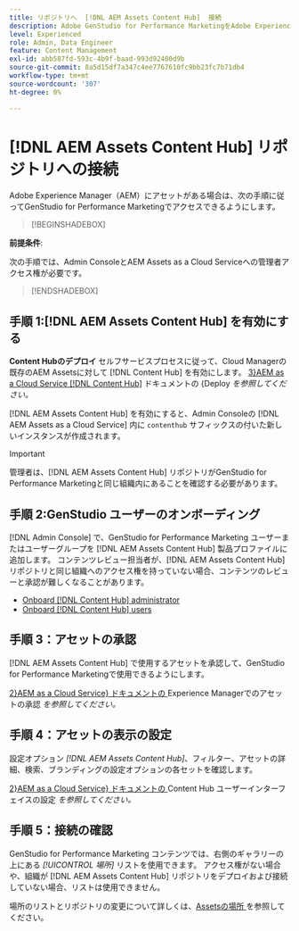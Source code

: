```yaml
---
title: リポジトリへ  [!DNL AEM Assets Content Hub]  接続
description: Adobe GenStudio for Performance MarketingをAdobe Experience Manager（AEM）  [!DNL Content Hub]  リポジトリに接続し、既存の承認済みコンテンツを活用する方法について説明します。
level: Experienced
role: Admin, Data Engineer
feature: Content Management
exl-id: abb587fd-593c-4b9f-baad-993d92400d9b
source-git-commit: 8a5d15df7a347c4ee7767610fc9bb23fc7b71db4
workflow-type: tm+mt
source-wordcount: '307'
ht-degree: 0%

---
```


# [!DNL AEM Assets Content Hub] リポジトリへの接続

Adobe Experience Manager（AEM）にアセットがある場合は、次の手順に従ってGenStudio for Performance Marketingでアクセスできるようにします。

>[!BEGINSHADEBOX]

**前提条件**:

次の手順では、Admin ConsoleとAEM Assets as a Cloud Serviceへの管理者アクセス権が必要です。

>[!ENDSHADEBOX]

## 手順 1:[!DNL AEM Assets Content Hub] を有効にする

**Content Hubのデプロイ** セルフサービスプロセスに従って、Cloud Managerの既存のAEM Assetsに対して [!DNL Content Hub] を有効にします。 [3}AEM as a Cloud Service [!DNL Content Hub]](https://experienceleague.adobe.com/ja/docs/experience-manager-cloud-service/content/assets/content-hub/deploy-content-hub) ドキュメントの {Deploy _を参照してください。_

[!DNL AEM Assets Content Hub] を有効にすると、Admin Consoleの [!DNL AEM Assets as a Cloud Service] 内に `contenthub` サフィックスの付いた新しいインスタンスが作成されます。

>[!IMPORTANT]
>
>管理者は、[!DNL AEM Assets Content Hub] リポジトリがGenStudio for Performance Marketingと同じ組織内にあることを確認する必要があります。

## 手順 2:GenStudio ユーザーのオンボーディング

[!DNL Admin Console] で、GenStudio for Performance Marketing ユーザーまたはユーザーグループを [!DNL AEM Assets Content Hub] 製品プロファイルに追加します。 コンテンツレビュー担当者が、[!DNL AEM Assets Content Hub] リポジトリと同じ組織へのアクセス権を持っていない場合、コンテンツのレビューと承認が難しくなることがあります。

- [Onboard [!DNL Content Hub] administrator](https://experienceleague.adobe.com/en/docs/experience-manager-cloud-service/content/assets/content-hub/deploy-content-hub#onboard-content-hub-administrator)
- [Onboard [!DNL Content Hub] users](https://experienceleague.adobe.com/en/docs/experience-manager-cloud-service/content/assets/content-hub/deploy-content-hub#onboard-content-hub-users)

## 手順 3：アセットの承認

[!DNL AEM Assets Content Hub] で使用するアセットを承認して、GenStudio for Performance Marketingで使用できるようにします。

[2}AEM as a Cloud Service} ドキュメントの ](https://experienceleague.adobe.com/en/docs/experience-manager-cloud-service/content/assets/dynamicmedia/dynamic-media-open-apis/approve-assets)Experience Managerでのアセットの承認 _を参照してください。_

## 手順 4：アセットの表示の設定

設定オプション _[!DNL AEM Assets Content Hub]_、フィルター、アセットの詳細、検索、ブランディングの設定オプションの各セットを確認します。

[2}AEM as a Cloud Service} ドキュメントの ](https://experienceleague.adobe.com/en/docs/experience-manager-cloud-service/content/assets/content-hub/configure-content-hub-ui-options)Content Hub ユーザーインターフェイスの設定 _を参照してください。_

## 手順 5：接続の確認

GenStudio for Performance Marketing コンテンツでは、右側のギャラリーの上にある _[!UICONTROL 場所]_ リストを使用できます。 アクセス権がない場合や、組織が [!DNL AEM Assets Content Hub] リポジトリをデプロイおよび接続していない場合、リストは使用できません。

場所のリストとリポジトリの変更について詳しくは、[Assetsの場所 ](manage-assets.md#assets-location) を参照してください。
